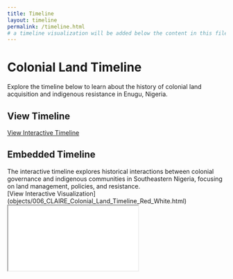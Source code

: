 ```yaml
---
title: Timeline
layout: timeline
permalink: /timeline.html
# a timeline visualization will be added below the content in this file
---
```


# Colonial Land Timeline

Explore the timeline below to learn about the history of colonial land acquisition and indigenous resistance in Enugu, Nigeria.

## View Timeline

[View Interactive Timeline](objects/006_CLAIRE_Colonial_Land_Timeline_Red_White.html)

## Embedded Timeline

<div class="visualization-container">
  <div class="text-content">
    The interactive timeline explores historical interactions between colonial governance and indigenous communities in Southeastern Nigeria, focusing on land management, policies, and resistance.
    <br>
    [View Interactive Visualization](objects/006_CLAIRE_Colonial_Land_Timeline_Red_White.html)
  </div>
  <div class="iframe-container">
    <iframe src="objects/006_CLAIRE_Colonial_Land_Timeline_Red_White.html"></iframe>
  </div>
</div>




